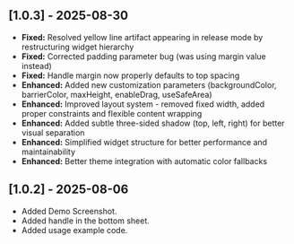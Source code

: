 ## [1.0.3] - 2025-08-30

- **Fixed:** Resolved yellow line artifact appearing in release mode by restructuring widget hierarchy
- **Fixed:** Corrected padding parameter bug (was using margin value instead)
- **Fixed:** Handle margin now properly defaults to top spacing
- **Enhanced:** Added new customization parameters (backgroundColor, barrierColor, maxHeight, enableDrag, useSafeArea)
- **Enhanced:** Improved layout system - removed fixed width, added proper constraints and flexible content wrapping
- **Enhanced:** Added subtle three-sided shadow (top, left, right) for better visual separation
- **Enhanced:** Simplified widget structure for better performance and maintainability
- **Enhanced:** Better theme integration with automatic color fallbacks

## [1.0.2] - 2025-08-06

- Added Demo Screenshot.
- Added handle in the bottom sheet.
- Added usage example code.
